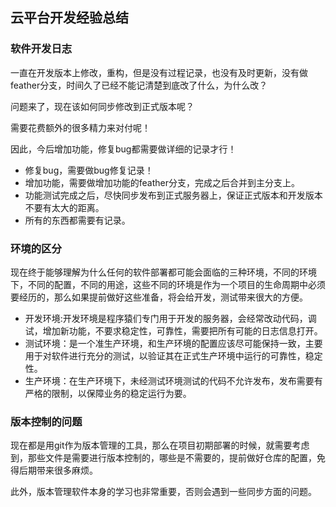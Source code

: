 ## 云平台开发经验总结

### 软件开发日志

一直在开发版本上修改，重构，但是没有过程记录，也没有及时更新，没有做feather分支，时间久了已经不能记清楚到底改了什么，为什么改？

问题来了，现在该如何同步修改到正式版本呢？

需要花费额外的很多精力来对付呢！

因此，今后增加功能，修复bug都需要做详细的记录才行！

- 修复bug，需要做bug修复记录！
- 增加功能，需要做增加功能的feather分支，完成之后合并到主分支上。
- 功能测试完成之后，尽快同步发布到正式服务器上，保证正式版本和开发版本不要有太大的距离。
- 所有的东西都需要有记录。


### 环境的区分
现在终于能够理解为什么任何的软件部署都可能会面临的三种环境，不同的环境下，不同的配置，不同的用途，这些不同的环境是作为一个项目的生命周期中必须要经历的，那么如果提前做好这些准备，将会给开发，测试带来很大的方便。

- 开发环境:开发环境是程序猿们专门用于开发的服务器，会经常改动代码，调试，增加新功能，不要求稳定性，可靠性，需要把所有可能的日志信息打开。
- 测试环境：是一个准生产环境，和生产环境的配置应该尽可能保持一致，主要用于对软件进行充分的测试，以验证其在正式生产环境中运行的可靠性，稳定性。
- 生产环境：在生产环境下，未经测试环境测试的代码不允许发布，发布需要有严格的限制，以保障业务的稳定运行为要。

### 版本控制的问题
现在都是用git作为版本管理的工具，那么在项目初期部署的时候，就需要考虑到，那些文件是需要进行版本控制的，哪些是不需要的，提前做好仓库的配置，免得后期带来很多麻烦。

此外，版本管理软件本身的学习也非常重要，否则会遇到一些同步方面的问题。